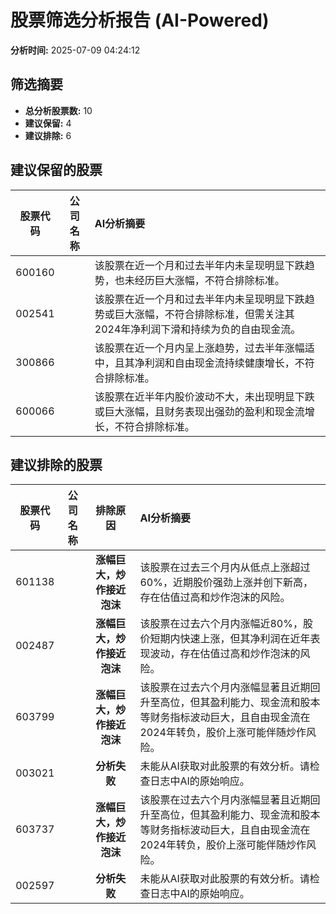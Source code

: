 # 股票筛选分析报告 (AI-Powered)

**分析时间:** 2025-07-09 04:24:12

## 筛选摘要

- **总分析股票数:** 10
- **建议保留:** 4
- **建议排除:** 6

## 建议保留的股票

| 股票代码 | 公司名称 | AI分析摘要 |
|:---:|:---:|:---|
| 600160 |  | 该股票在近一个月和过去半年内未呈现明显下跌趋势，也未经历巨大涨幅，不符合排除标准。 |
| 002541 |  | 该股票在近一个月和过去半年内未呈现明显下跌趋势或巨大涨幅，不符合排除标准，但需关注其2024年净利润下滑和持续为负的自由现金流。 |
| 300866 |  | 该股票在近一个月内呈上涨趋势，过去半年涨幅适中，且其净利润和自由现金流持续健康增长，不符合排除标准。 |
| 600066 |  | 该股票在近半年内股价波动不大，未出现明显下跌或巨大涨幅，且财务表现出强劲的盈利和现金流增长，不符合排除标准。 |

## 建议排除的股票

| 股票代码 | 公司名称 | 排除原因 | AI分析摘要 |
|:---:|:---:|:---:|:---|
| 601138 |  | **涨幅巨大，炒作接近泡沫** | 该股票在过去三个月内从低点上涨超过60%，近期股价强劲上涨并创下新高，存在估值过高和炒作泡沫的风险。 |
| 002487 |  | **涨幅巨大，炒作接近泡沫** | 该股票在过去六个月内涨幅近80%，股价短期内快速上涨，但其净利润在近年表现波动，存在估值过高和炒作泡沫的风险。 |
| 603799 |  | **涨幅巨大，炒作接近泡沫** | 该股票在过去六个月内涨幅显著且近期回升至高位，但其盈利能力、现金流和股本等财务指标波动巨大，且自由现金流在2024年转负，股价上涨可能伴随炒作风险。 |
| 003021 |  | **分析失败** | 未能从AI获取对此股票的有效分析。请检查日志中AI的原始响应。 |
| 603737 |  | **涨幅巨大，炒作接近泡沫** | 该股票在过去六个月内涨幅显著且近期回升至高位，但其盈利能力、现金流和股本等财务指标波动巨大，且自由现金流在2024年转负，股价上涨可能伴随炒作风险。 |
| 002597 |  | **分析失败** | 未能从AI获取对此股票的有效分析。请检查日志中AI的原始响应。 |

